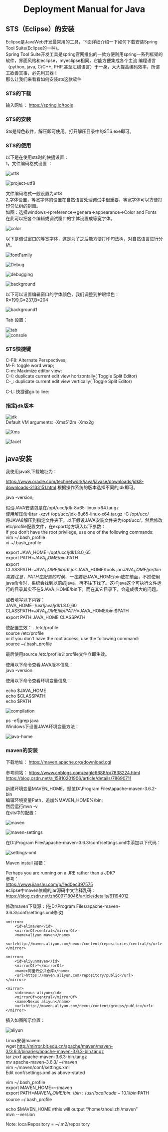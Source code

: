 # <center> Deployment Manual for Java

## STS（Eclipse）的安装
Eclipse是JavaWeb开发最常用的工具，下面详细介绍一下如何下载安装Spring Tool Suite(Eclipse的一种)。  
Spring Tool Suite开发工具是spring官网推出的一款方便利用spring一系列框架的软件，界面风格和eclipse，myeclipse相同，它能方便集成各个主流  编程语言（python, java, C/C++, PHP,甚至汇编语言）于一身，大大提高编码效率，所谓工欲善其事，必先利其器！  
那么让我们来看看如何安装sts这款软件  


### STS的下载
输入网址：
https://spring.io/tools

### STS的安装

Sts是绿色软件，解压即可使用。打开解压目录中的STS.exe即可。

### STS的使用

以下是在使用sts时的快捷设置：  
1，文件编码格式设置 ：  

![utf8](java/utf8.png)   

![project-utf8](java/project-utf8.png)   

文件编码格式一般设置为utf8  
2,字体设置，等宽字体的设置在自然语言处理调试中很重要，等宽字体可以方便打印句法树的刻画。  
如图：选择windows->preference->genera->appearance->Color and Fonts  
在此可以把各个编辑或调试窗口的字体设置成等宽字体。  


![color](java/color.png)   

以下是调试窗口的等宽字体，这是为了之后能方便打印句法树，对自然语言进行分析。

![fontFamily](java/fontFamily.png)   

![Debug](java/Debug.png)   

![debugging](java/debugging.png)   

![background](java/background.png)   

以下可以设置编辑窗口的字体颜色，我们调整到护眼绿色：  
R=199,G=237,B=204  

![background1](java/background1.png)   

Tab 设置：  


![tab](java/tab.png)   
![console](java/console.png)   

### STS快捷键

C-F8: Alternate Perspectives;  
M-F: toggle word wrap;  
C-m: Maximize editor view:  
C-{: duplicate current edit view horizontally( Toggle Split Editor)  
C-_: duplicate current edit view vertically( Toggle Split Editor)  



C-L: 快捷键go to line:  
### 指定jdk版本

![jdk](java/jdk.png)   
Default VM arguments: -Xms512m -Xmx2g  


![Xms](java/Xms.png)   


![facet](java/facet.png)   


## java安装

我使用java8,下载地址为：

https://www.oracle.com/technetwork/java/javase/downloads/jdk8-downloads-2133151.html
根据操作系统的版本选择不同的jdk即可。  

java -version;  

假设JAVA安装包是在/opt/ucc/jdk-8u65-linux-x64.tar.gz  
使用解压命令tar -xzvf /opt/ucc/jdk-8u65-linux-x64.tar.gz -C /opt/ucc/  
将JAVA8解压到指定文件夹下。以下假设JAVA安装文件夹为/opt/ucc/。然后修改etc/profile配置文件，在export地方填入以下参数：  
If you don’t have the root privilege, use one of the following commands:  
vim ~/.bash_profile  
vi ~/.bash_profile  

export JAVA_HOME=/opt/ucc/jdk1.8.0_65  
export PATH=$JAVA_HOME/bin:$PATH  
export CLASSPATH=$JAVA_HOME/lib/dt.jar:$JAVA_HOME/tools.jar:$JAVA_HOME/jre/bin  
需要注意，PATH在配置的时候，一定要把$JAVA_HOME/bin放在前面，不然使用java命令时，系统会找到以前的java，再不往下找了。这样java这个可执行文件运行的目录其实不在$JAVA_HOME/bin下，而在其它目录下，会造成很大的问题。  

或者填写以下内容：  
JAVA_HOME=/usr/java/jdk1.8.0_60  
CLASSPATH=$JAVA_HOME/lib/    
PATH=$JAVA_HOME/bin:$PATH  
export PATH JAVA_HOME CLASSPATH  

使配置生效：
. /etc/profile  
source /etc/profile  
or if you don’t have the root access, use the following command:  
source ~/.bash_profile  

最后使用source /etc/profile让profile文件立即生效。  

使用以下命令查看JAVA版本信息：  
java -version 

使用以下命令查看环境变量信息：  

echo $JAVA_HOME   
echo $CLASSPATH   
echo $PATH   

![compilation](java/compilation.png)   

ps -ef|grep java  
Windows下设置JAVA环境变量方法：  


![java-home](java/java-home.png)   

### maven的安装
下载地址：
https://maven.apache.org/download.cgi  

参考网站：
https://www.cnblogs.com/eagle6688/p/7838224.html  
https://blog.csdn.net/a_15810201906/article/details/78690711  


新建环境变量MAVEN_HOME，赋值D:\Program Files\apache-maven-3.6.2-bin  
编辑环境变量Path，追加%MAVEN_HOME%\bin\;  
然后运行mvn -v  
在sts中的配置：  


![maven](java/maven.png)   

![maven-settings](java/maven-settings.png)   


在D:\Program Files\apache-maven-3.6.3\conf\settings.xml中添加以下代码：


![settings-xml](java/settings-xml.png)   

Maven install 报错：

Perhaps you are running on a JRE rather than a JDK?  
参考：  
https://www.jianshu.com/p/1ed0ec397575  
eclipse中maven依赖的jar源码中文注释乱码：  
https://blog.csdn.net/zh609718046/article/details/61194012  



修改maven下载源：(在D:\Program Files\apache-maven-3.6.3\conf\settings.xml修改)  

	<mirror>  
		<id>alimaven</id>  
		<mirrorOf>central</mirrorOf>  
		<name>aliyun maven</name>  
		<url>http://maven.aliyun.com/nexus/content/repositories/central/</url>  
	</mirror>  
	
	<mirror>
		<id>aliyunmaven</id>
		<mirrorOf>*</mirrorOf>
		<name>阿里云公共仓库</name>
		<url>https://maven.aliyun.com/repository/public</url>
	</mirror>
	
	<mirror>
		<id>nexus-aliyun</id>
        <mirrorOf>central</mirrorOf>
        <name>Nexus aliyun</name>
        <url>http://maven.aliyun.com/nexus/content/groups/public</url>	
	</mirror>	

插入如图所示位置： 


![aliyun](java/aliyun.png)   

Linux安装maven:  
wget http://mirror.bit.edu.cn/apache/maven/maven-3/3.6.3/binaries/apache-maven-3.6.3-bin.tar.gz  
tar zvxf apache-maven-3.6.3-bin.tar.gz  
mv apache-maven-3.6.3/ ~/maven  
vim ~/maven/conf/settings.xml  
Edit conf/settings.xml as above-stated  

vim ~/.bash_profile  
export MAVEN_HOME=~/maven  
export PATH=$MAVEN_HOME/bin:~/bin:/usr/local/cuda-10.1/bin:$PATH  
source ~/.bash_profile  

echo $MAVEN_HOME #this will output “/home/zhoulizhi/maven”  
mvn --version  

Note: localRepository = ~/.m2/repository

